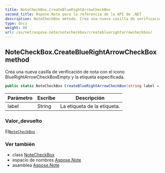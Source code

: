 ```yaml
---
title: NoteCheckBox.CreateBlueRightArrowCheckBox
second_title: Aspose.Note para la referencia de la API de .NET
description: NoteCheckBox método. Crea una nueva casilla de verificación de nota con el icono BlueRightArrowCheckBoxEmpty y la etiqueta especificada.
type: docs
weight: 80
url: /es/net/aspose.note/notecheckbox/createbluerightarrowcheckbox/
---
```

## NoteCheckBox.CreateBlueRightArrowCheckBox method

Crea una nueva casilla de verificación de nota con el icono BlueRightArrowCheckBoxEmpty y la etiqueta especificada.

```csharp
public static NoteCheckBox CreateBlueRightArrowCheckBox(string label = "Call back")
```

| Parámetro | Escribe | Descripción |
| --- | --- | --- |
| label | String | La etiqueta de la etiqueta. |

### Valor_devuelto

El[`NoteCheckBox`](../) .

### Ver también

* class [NoteCheckBox](../)
* espacio de nombres [Aspose.Note](../../notecheckbox/)
* asamblea [Aspose.Note](../../../)


